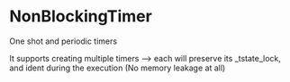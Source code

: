 # NonBlockingTimer
One shot and periodic timers

It supports creating multiple timers
--> each will preserve its _tstate_lock, and ident during the execution (No memory leakage at all)
